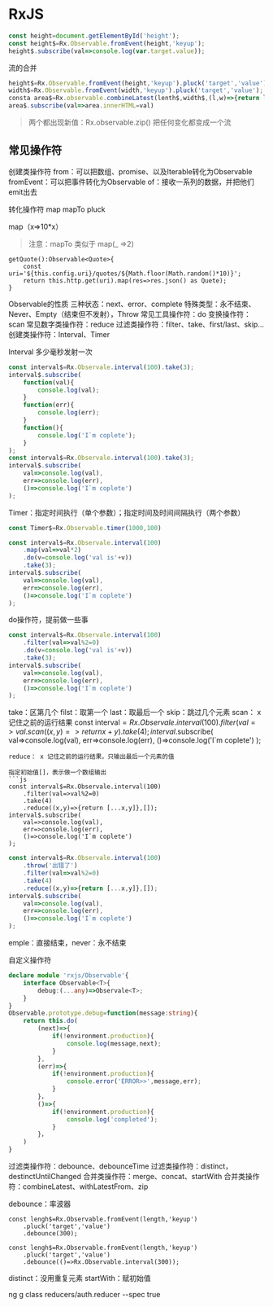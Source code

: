 # RxJS
```js
const height=document.getElementById('height');
const height$=Rx.Observable.fromEvent(height,'keyup');
height$.subscribe(val=>console.log(var.target.value));
```
流的合并
```js
height$=Rx.Observable.fromEvent(height,'keyup').pluck('target','value');
width$=Rx.Observable.fromEvent(width,'keyup').pluck('target','value');
consta area$=Rx.observable.combineLatest(lenth$,width$,(l,w)=>{return l*w;});
area$.subscribe(val=>area.innerHTML=val)
```
> 两个都出现新值：Rx.observable.zip()
把任何变化都变成一个流

## 常见操作符
创建类操作符
from：可以把数组、promise、以及Iterable转化为Observable
fromEvent：可以把事件转化为Observable
of：接收一系列的数据，并把他们emit出去

转化操作符
map
mapTo
pluck

map（x=>10*x）
> 注意：mapTo 类似于 map(_ =>2)

```
getQuote():Observable<Quote>{
    const uri='${this.config.uri}/quotes/${Math.floor(Math.random()*10)}';
    return this.http.get(uri).map(res=>res.json() as Quete);
}
```

Observable的性质
三种状态：next、error、complete
特殊类型：永不结束、Never、Empty（结束但不发射），Throw
常见工具操作符：do
变换操作符：scan
常见数字类操作符：reduce
过滤类操作符：filter、take、first/last、skip...
创建类操作符：Interval、Timer

Interval 多少毫秒发射一次
```js
const interval$=Rx.Observale.interval(100).take(3);
interval$.subscribe(
	function(val){
		console.log(val);
	}
	function(err){
		console.log(err);
	}
	function(){
		console.log('I`m coplete');
	}
);
const interval$=Rx.Observale.interval(100).take(3);
interval$.subscribe(
	val=>console.log(val),
	err=>console.log(err),
	()=>console.log('I`m coplete')
);
```

Timer：指定时间执行（单个参数）；指定时间及时间间隔执行（两个参数）
```js
const Timer$=Rx.Observable.timer(1000,100)
```

```js
const interval$=Rx.Observale.interval(100)
	.map(val=>val*2)
	.do(v=console.log('val is'+v))
	.take(3);
interval$.subscribe(
	val=>console.log(val),
	err=>console.log(err),
	()=>console.log('I`m coplete')
);
```
do操作符，提前做一些事
```js
const interval$=Rx.Observale.interval(100)
	.filter(val=>val%2=0)
	.do(v=console.log('val is'+v))
	.take(3);
interval$.subscribe(
	val=>console.log(val),
	err=>console.log(err),
	()=>console.log('I`m coplete')
);
```
take：区第几个
filst：取第一个
last：取最后一个
skip：跳过几个元素
scan： x 记住之前的运行结果
const interval$=Rx.Observale.interval(100)
	.filter(val=>val%2=0)
	.scan((x,y)=>return x+y)
	.take(4);
interval$.subscribe(
	val=>console.log(val),
	err=>console.log(err),
	()=>console.log('I`m coplete')
);

```
reduce： x 记住之前的运行结果，只输出最后一个元素的值

指定初始值[]，表示做一个数组输出
​```js
const interval$=Rx.Observale.interval(100)
	.filter(val=>val%2=0)
	.take(4)
	.reduce((x,y)=>{return [...x,y]},[]);
interval$.subscribe(
	val=>console.log(val),
	err=>console.log(err),
	()=>console.log('I`m coplete')
);
```

```js
const interval$=Rx.Observale.interval(100)
	.throw('出错了')
	.filter(val=>val%2=0)
	.take(4)
	.reduce((x,y)=>{return [...x,y]},[]);
interval$.subscribe(
	val=>console.log(val),
	err=>console.log(err),
	()=>console.log('I`m coplete')
);
```
emple：直接结束，never：永不结束


自定义操作符
```typeScript
declare module 'rxjs/Observable'{
    interface Observable<T>{
        debug:(...any)=>Observale<T>;
    }
}
Observable.prototype.debug=function(message:string){
    return this.do(
        (next)=>{
            if(!environment.production){
                console.log(message,next);
            }
        },
        (err)=>{
            if(!environment.production){
                console.error('ERROR>>',message,err);
            }
        }，
        ()=>{
            if(!environment.production){
                console.log('completed');
            }
        }，
    )
}
```

过滤类操作符：debounce、debounceTime
过滤类操作符：distinct，destinctUntilChanged
合并类操作符：merge、concat、startWith
合并类操作符：combineLatest、withLatestFrom、zip

debounce：率波器
```
const lengh$=Rx.Observable.fromEvent(length,'keyup')
	.pluck('target','value')
	.debounce(300);
	
const lengh$=Rx.Observable.fromEvent(length,'keyup')
	.pluck('target','value')
	.debounce(()=>Rx.Observable.interval(300));
```

distinct：没用重复元素
startWith：赋初始值

ng g class reducers/auth.reducer --spec true
```TypeScript


```


